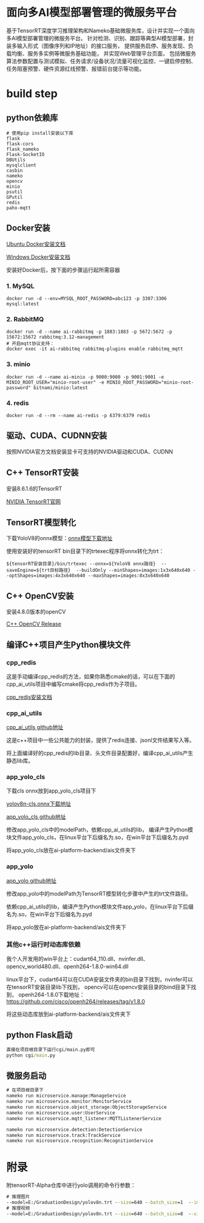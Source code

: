# 面向多AI模型部署管理的微服务平台
基于TensorRT深度学习推理架构和Nameko基础微服务库，设计并实现一个面向多AI模型部署管理的微服务平台。
针对检测、识别、跟踪等典型AI模型部署，封装多输入形式（图像序列和IP地址）的接口服务，
提供服务启停、服务发现、负载均衡、服务多实例等微服务基础功能， 并实现Web管理平台页面，
包括微服务算法参数配置与测试模拟、任务请求/设备状况/流量可视化监控、一键启停控制、任务阻塞预警、硬件资源红线预警、报错前台提示等功能。

# build step
## python依赖库
```text
# 使用pip install安装以下库
flask
flask-cors
flask_nameko
Flask-SocketIO
DBUtils
mysqlclient
casbin
nameko
opencv
minio
psutil
GPutil
redis
paho-mqtt
```

## Docker安装
[Ubuntu Docker安装文档](https://www.runoob.com/docker/ubuntu-docker-install.html)

[Windows Docker安装文档](https://www.runoob.com/docker/windows-docker-install.html)

安装好Docker后，按下面的步骤运行起所需容器

### 1. MySQL
```shell
docker run -d --env=MYSQL_ROOT_PASSWORD=abc123 -p 3307:3306 mysql:latest
```

### 2. RabbitMQ
```shell
docker run -d --name ai-rabbitmq -p 1883:1883 -p 5672:5672 -p 15672:15672 rabbitmq:3.12-management
# 开启mqtt协议支持：
docker exec -it ai-rabbitmq rabbitmq-plugins enable rabbitmq_mqtt
```

### 3. minio
```shell
docker run -d --name ai-minio -p 9000:9000 -p 9001:9001 -e MINIO_ROOT_USER="minio-root-user" -e MINIO_ROOT_PASSWORD="minio-root-password" bitnami/minio:latest
```

### 4. redis
```shell
docker run -d --rm --name ai-redis -p 6379:6379 redis
```

## 驱动、CUDA、CUDNN安装
按照NVIDIA官方文档安装显卡可支持的NVIDIA驱动和CUDA、CUDNN

## C++ TensorRT安装
安装8.6.1.6的TensorRT

[NVIDIA TensorRT官网](https://developer.nvidia.com/tensorrt)

## TensorRT模型转化
下载YoloV8的onnx模型：[onnx模型下载地址](https://share.weiyun.com/3T3mZKBm)

使用安装好的tensorRT bin目录下的trtexec程序将onnx转化为trt：
```shell
${tensorRT安装目录}/bin/trtexec --onnx=${YoloV8 onnx路径}  --saveEngine=${trt目标路径}  --buildOnly --minShapes=images:1x3x640x640 --optShapes=images:4x3x640x640 --maxShapes=images:8x3x640x640
```


## C++ OpenCV安装
安装4.8.0版本的openCV

[C++ OpenCV Release](https://opencv.org/releases/)

## 编译C++项目产生Python模块文件
### cpp_redis
这是手动编译cpp_redis的方法，如果你熟悉cmake的话，可以在下面的cpp_ai_utils项目中编写cmake将cpp_redis作为子项目。

[cpp_redis安装文档](https://github.com/cpp-redis/cpp_redis/wiki/Installation)

### cpp_ai_utils
[cpp_ai_utils github地址](https://github.com/VaneLord67/cpp_ai_utils)

这是c++项目中一些公共能力的封装，提供了redis连接、jsonl文件结果写入等。

将上面编译好的cpp_redis的lib目录、头文件目录配置好，编译cpp_ai_utils产生静态lib库。
### app_yolo_cls
下载cls onnx放到app_yolo_cls项目下

[yolov8n-cls.onnx下载地址](https://docs.ultralytics.com/zh/tasks/classify/#_2)

[app_yolo_cls github地址](https://github.com/VaneLord67/yolov8-cls-OpenCV)

修改app_yolo_cls中的modelPath，依赖cpp_ai_utils的lib，
编译产生Python模块文件app_yolo_cls，在linux平台下后缀名为.so，在win平台下后缀名为.pyd

将app_yolo_cls放在ai-platform-backend/ais文件夹下
### app_yolo
[app_yolo github地址](https://github.com/VaneLord67/ai-platform-yolov8)

修改app_yolo中的modelPath为TensorRT模型转化步骤中产生的trt文件路径。

依赖cpp_ai_utils的lib，编译产生Python模块文件app_yolo，在linux平台下后缀名为.so，在win平台下后缀名为.pyd

将app_yolo放在ai-platform-backend/ais文件夹下
### 其他c++运行时动态库依赖
我个人开发用的win平台上：cudart64_110.dll、nvinfer.dll、opencv_world480.dll、openh264-1.8.0-win64.dll

linux平台下，cudart64可以在CUDA安装文件夹的bin目录下找到，nvinfer可以在tensorRT安装目录lib下找到，
opencv可以在opencv安装目录的bind目录下找到，
openh264-1.8.0下载地址：https://github.com/cisco/openh264/releases/tag/v1.8.0

将这些动态库放到ai-platform-backend/ais文件夹下
## python Flask启动
```cmd
直接在项目根目录下运行cgi/main.py即可
python cgi/main.py
```

## 微服务启动
```cmd
# 在项目根目录下
nameko run microservice.manage:ManageService
nameko run microservice.monitor:MonitorService
nameko run microservice.object_storage:ObjectStorageService
nameko run microservice.user:UserService
nameko run microservice.mqtt_listener:MQTTListenerService

nameko run microservice.detection:DetectionService
nameko run microservice.track:TrackService
nameko run microservice.recognition:RecognitionService
```

# 附录
附tensorRT-Alpha仓库中进行yolo调用的命令行参数：
```cmd
# 推理图片
--model=E:/GraduationDesign/yolov8n.trt --size=640 --batch_size=1  --img=E:/GraduationDesign/tensorrt-alpha/data/6406402.jpg --show --savePath=E:\GraduationDesign\tensorOutput
# 推理视频
--model=E:/GraduationDesign/yolov8n.trt --size=640 --batch_size=8  --video=E:/GraduationDesign/tensorrt-alpha/data/people.mp4 --show --savePath=E:\GraduationDesign\tensorOutput
```
